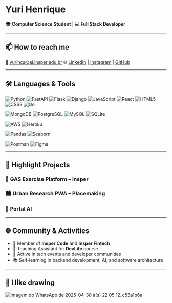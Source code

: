 # Yuri Henrique

🎓 **Computer Science Student** | 💻 **Full Stack Developer**  

---

## 📫 How to reach me

📧 yurihcs@al.insper.edu.br 
🌐 [LinkedIn](https://www.linkedin.com/in/yuri-henrique-33ba1a340/) | [Instagram](https://www.instagram.com/iancdesponds) | [GitHub](https://github.com/Uyris)

---

## 🛠️ Languages & Tools

![Python](https://img.shields.io/badge/Python-3776AB?style=flat&logo=python&logoColor=white)
![FastAPI](https://img.shields.io/badge/FastAPI-009688?style=flat&logo=fastapi&logoColor=white)
![Flask](https://img.shields.io/badge/Flask-000000?style=flat&logo=flask&logoColor=white)
![Django](https://img.shields.io/badge/Django-092E20?style=flat&logo=django&logoColor=white)
![JavaScript](https://img.shields.io/badge/JavaScript-F7DF1E?style=flat&logo=javascript&logoColor=black)
![React](https://img.shields.io/badge/React-20232A?style=flat&logo=react&logoColor=61DAFB)
![HTML5](https://img.shields.io/badge/HTML5-E34F26?style=flat&logo=html5&logoColor=white)
![CSS3](https://img.shields.io/badge/CSS3-1572B6?style=flat&logo=css3&logoColor=white)
![Go](https://img.shields.io/badge/Go-00ADD8?style=for-the-badge&logo=go&logoColor=white)

![MongoDB](https://img.shields.io/badge/MongoDB-47A248?style=flat&logo=mongodb&logoColor=white)
![PostgreSQL](https://img.shields.io/badge/PostgreSQL-4169E1?style=flat&logo=postgresql&logoColor=white)
![MySQL](https://img.shields.io/badge/MySQL-4479A1?style=flat&logo=mysql&logoColor=white)
![SQLite](https://img.shields.io/badge/SQLite-003B57?style=flat&logo=sqlite&logoColor=white)

![AWS](https://img.shields.io/badge/AWS-232F3E?style=flat&logo=amazon-aws&logoColor=white)
![Heroku](https://img.shields.io/badge/Heroku-430098?style=flat&logo=heroku&logoColor=white)

![Pandas](https://img.shields.io/badge/Pandas-150458?style=flat&logo=pandas&logoColor=white)
![Seaborn](https://img.shields.io/badge/Seaborn-4B8BBE?style=flat)

![Postman](https://img.shields.io/badge/Postman-FF6C37?style=flat&logo=postman&logoColor=white)
![Figma](https://img.shields.io/badge/Figma-F24E1E?style=flat&logo=figma&logoColor=white)

---

## 🚀 Highlight Projects

### 🧠 **GAS Exercise Platform – Insper**

### 🏙️ **Urban Research PWA – Placemaking**

### 🧩 **Portal AI**

---

## 🌐 Community & Activities

- 🎯 Member of **Insper Code** and **Insper Fintech**
- 🧠 Teaching Assistant for **DevLife** course
- 🤝 Active in tech events and developer communities
- 📚 Self-learning in backend development, AI, and software architecture

---

## 🎨 I like drawing

![Imagem do WhatsApp de 2025-04-30 à(s) 22 05 12_c53a1b6a](https://github.com/user-attachments/assets/ff38ce15-1e8c-40b6-8fde-1eae3b20fc0e)

